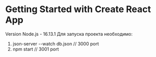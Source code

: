 # Getting Started with Create React App
Version Node.js - 16.13.1
Для запуска проекта необходимо:
1) json-server --watch db.json     // 3000 port
2) npm start                       // 3001 port

